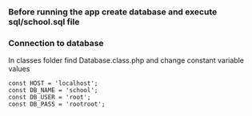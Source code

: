 ### Before running the app create database and execute sql/school.sql file

### Connection to database
In classes folder find Database.class.php and change constant variable values

```
const HOST = 'localhost';
const DB_NAME = 'school';
const DB_USER = 'root';
const DB_PASS = 'rootroot';
```